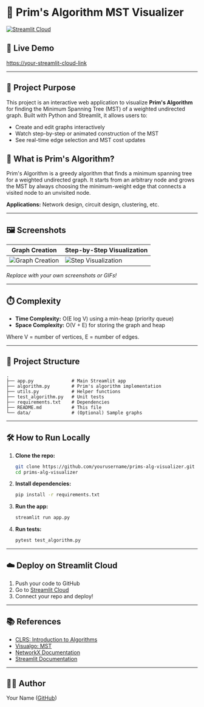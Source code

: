 # 🌲 Prim's Algorithm MST Visualizer

[![Streamlit Cloud](https://static.streamlit.io/badges/streamlit_badge_black_white.svg)](https://your-streamlit-cloud-link)

## 🚀 Live Demo
[https://your-streamlit-cloud-link](https://your-streamlit-cloud-link)

---

## 📖 Project Purpose
This project is an interactive web application to visualize **Prim's Algorithm** for finding the Minimum Spanning Tree (MST) of a weighted undirected graph. Built with Python and Streamlit, it allows users to:
- Create and edit graphs interactively
- Watch step-by-step or animated construction of the MST
- See real-time edge selection and MST cost updates

## 🌟 What is Prim's Algorithm?
Prim's Algorithm is a greedy algorithm that finds a minimum spanning tree for a weighted undirected graph. It starts from an arbitrary node and grows the MST by always choosing the minimum-weight edge that connects a visited node to an unvisited node.

**Applications:** Network design, circuit design, clustering, etc.

---

## 🖼️ Screenshots

| Graph Creation | Step-by-Step Visualization |
|---------------|--------------------------|
| ![Graph Creation](assets/graph_creation.png) | ![Step Visualization](assets/step_visualization.png) |

*Replace with your own screenshots or GIFs!*

---

## ⏱️ Complexity
- **Time Complexity:** O(E log V) using a min-heap (priority queue)
- **Space Complexity:** O(V + E) for storing the graph and heap

Where V = number of vertices, E = number of edges.

---

## 🧱 Project Structure
```
.
├── app.py              # Main Streamlit app
├── algorithm.py        # Prim's algorithm implementation
├── utils.py            # Helper functions
├── test_algorithm.py   # Unit tests
├── requirements.txt    # Dependencies
├── README.md           # This file
└── data/               # (Optional) Sample graphs
```

---

## 🛠️ How to Run Locally
1. **Clone the repo:**
   ```bash
   git clone https://github.com/yourusername/prims-alg-visualizer.git
   cd prims-alg-visualizer
   ```
2. **Install dependencies:**
   ```bash
   pip install -r requirements.txt
   ```
3. **Run the app:**
   ```bash
   streamlit run app.py
   ```
4. **Run tests:**
   ```bash
   pytest test_algorithm.py
   ```

---

## ☁️ Deploy on Streamlit Cloud
1. Push your code to GitHub
2. Go to [Streamlit Cloud](https://streamlit.io/cloud)
3. Connect your repo and deploy!

---

## 📚 References
- [CLRS: Introduction to Algorithms](https://mitpress.mit.edu/9780262046305/introduction-to-algorithms/)
- [Visualgo: MST](https://visualgo.net/en/mst)
- [NetworkX Documentation](https://networkx.org/)
- [Streamlit Documentation](https://docs.streamlit.io/)

---

## 👨‍💻 Author
Your Name ([GitHub](https://github.com/yourusername)) 